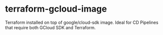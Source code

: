 # terraform-gcloud-image
Terraform installed on top of google/cloud-sdk image. Ideal for CD Pipelines that require both GCloud SDK and Terraform.
